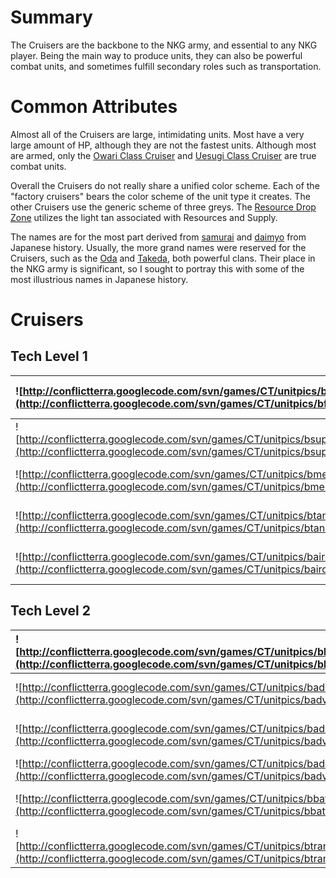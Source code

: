 # Summary #
The Cruisers are the backbone to the NKG army, and essential to any NKG player.  Being the main way to produce units, they can also be powerful combat units, and sometimes fulfill secondary roles such as transportation.

# Common Attributes #
Almost all of the Cruisers are large, intimidating units.  Most have a very large amount of HP, although they are not the fastest units.  Although most are armed, only the [Owari Class Cruiser](http://code.google.com/p/conflictterra/wiki/NKGOwariClassCruiser) and [Uesugi Class Cruiser](http://code.google.com/p/conflictterra/wiki/NKGUesugiClassCruiser) are true combat units.

Overall the Cruisers do not really share a unified color scheme.  Each of the "factory cruisers" bears the color scheme of the unit type it creates.  The other Cruisers use the generic scheme of three greys.  The [Resource Drop Zone](http://code.google.com/p/conflictterra/wiki/NKGResourceDropZone) utilizes the light tan associated with Resources and Supply.

The names are for the most part derived from [samurai](http://en.wikipedia.org/wiki/Samurai) and [daimyo](http://en.wikipedia.org/wiki/Daimyo) from Japanese history.  Usually, the more grand names were reserved for the Cruisers, such as the [Oda](http://en.wikipedia.org/wiki/Oda_clan) and [Takeda](http://en.wikipedia.org/wiki/Takeda_clan), both powerful clans.  Their place in the NKG army is significant, so I sought to portray this with some of the most illustrious names in Japanese history.

# Cruisers #

## Tech Level 1 ##

|![http://conflictterra.googlecode.com/svn/games/CT/unitpics/bflagship2.png](http://conflictterra.googlecode.com/svn/games/CT/unitpics/bflagship2.png)|[Oda Class Cruiser](http://code.google.com/p/conflictterra/wiki/NKGOdaClassCruiser)|
|:----------------------------------------------------------------------------------------------------------------------------------------------------|:----------------------------------------------------------------------------------|
|![http://conflictterra.googlecode.com/svn/games/CT/unitpics/bsupplydepotmobile.png](http://conflictterra.googlecode.com/svn/games/CT/unitpics/bsupplydepotmobile.png)|[Resource Drop Zone](http://code.google.com/p/conflictterra/wiki/NKGResourceDropZone)|
|![http://conflictterra.googlecode.com/svn/games/CT/unitpics/bmechcruiser.png](http://conflictterra.googlecode.com/svn/games/CT/unitpics/bmechcruiser.png)|[Saito Class Cruiser](http://code.google.com/p/conflictterra/wiki/NKGSaitoClassCruiser)|
|![http://conflictterra.googlecode.com/svn/games/CT/unitpics/btankcruiser.png](http://conflictterra.googlecode.com/svn/games/CT/unitpics/btankcruiser.png)|[Takeda Class Cruiser](http://code.google.com/p/conflictterra/wiki/NKGTakedaClassCruiser)|
|![http://conflictterra.googlecode.com/svn/games/CT/unitpics/baircruiser.png](http://conflictterra.googlecode.com/svn/games/CT/unitpics/baircruiser.png)|[Heike Class Cruiser](http://code.google.com/p/conflictterra/wiki/NKGHeikeClassCruiser)|

## Tech Level 2 ##

|![http://conflictterra.googlecode.com/svn/games/CT/unitpics/bbattleflagship.png](http://conflictterra.googlecode.com/svn/games/CT/unitpics/bbattleflagship.png)|[Owari Class Cruiser](http://code.google.com/p/conflictterra/wiki/NKGOwariClassCruiser)|
|:--------------------------------------------------------------------------------------------------------------------------------------------------------------|:--------------------------------------------------------------------------------------|
|![http://conflictterra.googlecode.com/svn/games/CT/unitpics/badvmechcruiser.png](http://conflictterra.googlecode.com/svn/games/CT/unitpics/badvmechcruiser.png)|[Matsudaira Class Cruiser](http://code.google.com/p/conflictterra/wiki/NKGMatsudairaClassCruiser)|
|![http://conflictterra.googlecode.com/svn/games/CT/unitpics/badvtankcruiser.png](http://conflictterra.googlecode.com/svn/games/CT/unitpics/badvtankcruiser.png)|[Okubo Class Cruiser](http://code.google.com/p/conflictterra/wiki/NKGOkuboClassCruiser)|
|![http://conflictterra.googlecode.com/svn/games/CT/unitpics/badvaircruiser.png](http://conflictterra.googlecode.com/svn/games/CT/unitpics/badvaircruiser.png)|[Taira Class Cruiser](http://code.google.com/p/conflictterra/wiki/NKGTairaClassCruiser)|
|![http://conflictterra.googlecode.com/svn/games/CT/unitpics/bbattlecruiser2.png](http://conflictterra.googlecode.com/svn/games/CT/unitpics/bbattlecruiser2.png)|[Uesugi Class Cruiser](http://code.google.com/p/conflictterra/wiki/NKGUesugiClassCruiser)|
|![http://conflictterra.googlecode.com/svn/games/CT/unitpics/btransportcarrier2.png](http://conflictterra.googlecode.com/svn/games/CT/unitpics/btransportcarrier2.png)|[Maeda Class Cruiser](http://code.google.com/p/conflictterra/wiki/NKGMaedaClassCruiser)|